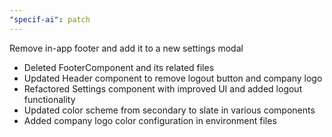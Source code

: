 ```yaml
---
"specif-ai": patch
---
```


Remove in-app footer and add it to a new settings modal

- Deleted FooterComponent and its related files
- Updated Header component to remove logout button and company logo
- Refactored Settings component with improved UI and added logout functionality
- Updated color scheme from secondary to slate in various components
- Added company logo color configuration in environment files
